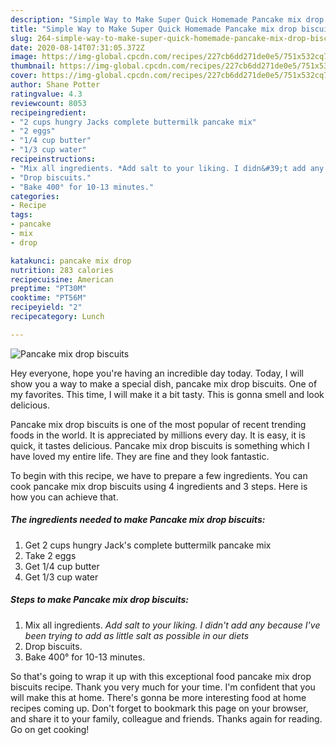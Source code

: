 ```yaml
---
description: "Simple Way to Make Super Quick Homemade Pancake mix drop biscuits"
title: "Simple Way to Make Super Quick Homemade Pancake mix drop biscuits"
slug: 264-simple-way-to-make-super-quick-homemade-pancake-mix-drop-biscuits
date: 2020-08-14T07:31:05.372Z
image: https://img-global.cpcdn.com/recipes/227cb6dd271de0e5/751x532cq70/pancake-mix-drop-biscuits-recipe-main-photo.jpg
thumbnail: https://img-global.cpcdn.com/recipes/227cb6dd271de0e5/751x532cq70/pancake-mix-drop-biscuits-recipe-main-photo.jpg
cover: https://img-global.cpcdn.com/recipes/227cb6dd271de0e5/751x532cq70/pancake-mix-drop-biscuits-recipe-main-photo.jpg
author: Shane Potter
ratingvalue: 4.3
reviewcount: 8053
recipeingredient:
- "2 cups hungry Jacks complete buttermilk pancake mix"
- "2 eggs"
- "1/4 cup butter"
- "1/3 cup water"
recipeinstructions:
- "Mix all ingredients. *Add salt to your liking. I didn&#39;t add any because I&#39;ve been trying to add as little salt as possible in our diets*"
- "Drop biscuits."
- "Bake 400° for 10-13 minutes."
categories:
- Recipe
tags:
- pancake
- mix
- drop

katakunci: pancake mix drop 
nutrition: 283 calories
recipecuisine: American
preptime: "PT30M"
cooktime: "PT56M"
recipeyield: "2"
recipecategory: Lunch

---
```



![Pancake mix drop biscuits](https://img-global.cpcdn.com/recipes/227cb6dd271de0e5/751x532cq70/pancake-mix-drop-biscuits-recipe-main-photo.jpg)

Hey everyone, hope you're having an incredible day today. Today, I will show you a way to make a special dish, pancake mix drop biscuits. One of my favorites. This time, I will make it a bit tasty. This is gonna smell and look delicious.

Pancake mix drop biscuits is one of the most popular of recent trending foods in the world. It is appreciated by millions every day. It is easy, it is quick, it tastes delicious. Pancake mix drop biscuits is something which I have loved my entire life. They are fine and they look fantastic.




To begin with this recipe, we have to prepare a few ingredients. You can cook pancake mix drop biscuits using 4 ingredients and 3 steps. Here is how you can achieve that.

<!--inarticleads1-->

##### The ingredients needed to make Pancake mix drop biscuits:

1. Get 2 cups hungry Jack&#39;s complete buttermilk pancake mix
1. Take 2 eggs
1. Get 1/4 cup butter
1. Get 1/3 cup water




<!--inarticleads2-->

##### Steps to make Pancake mix drop biscuits:

1. Mix all ingredients. *Add salt to your liking. I didn&#39;t add any because I&#39;ve been trying to add as little salt as possible in our diets*
1. Drop biscuits.
1. Bake 400° for 10-13 minutes.




So that's going to wrap it up with this exceptional food pancake mix drop biscuits recipe. Thank you very much for your time. I'm confident that you will make this at home. There's gonna be more interesting food at home recipes coming up. Don't forget to bookmark this page on your browser, and share it to your family, colleague and friends. Thanks again for reading. Go on get cooking!
